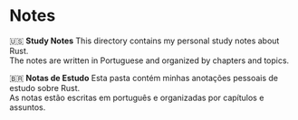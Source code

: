 # Notes

🇺🇸 **Study Notes**
This directory contains my personal study notes about Rust.  
The notes are written in Portuguese and organized by chapters and topics.

🇧🇷 **Notas de Estudo**
Esta pasta contém minhas anotações pessoais de estudo sobre Rust.  
As notas estão escritas em português e organizadas por capítulos e assuntos.